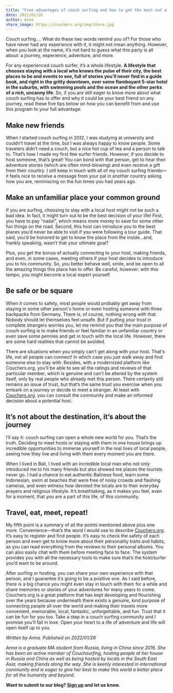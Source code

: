 ```yaml
---
title: "Five advantages of couch surfing and how to get the most out of it"
date: 2022/01/26
author: Anna
share_image: https://couchers.org/img/share.jpg
---
```


Couch surfing…. What do these two words remind you of? For those who have never had any experience with it, it might not mean anything. However, when you look at the name, it’s not hard to guess what this party is all about: a journey, experience, adventure, and more. 

For any experienced couch surfer, it’s a whole lifestyle. **A lifestyle that chooses staying with a local who knows the pulse of their city, the best places to be and events to see, full of stories you’ll never find in a guide book, and right in the gritty downtown, over some flamboyant 5-star hotel in the suburbs, with swimming pools and the ocean and the other perks of a rich, uncanny life**. So, if you are still eager to know more about what couch surfing has to offer and why it could be your best friend on any journey, read these five tips below on how you can benefit from and use this program to your full advantage. 


## Make new friends 

When I started couch surfing in 2012, I was studying at university and couldn’t travel at the time, but I was always happy to know people. Some travelers didn’t need a couch, but a nice hot cup of tea and a person to talk to. That’s how I made my first few surfer friends. However, if you decide to host someone, that’s great! You can bond with that person, get to hear their adventure stories (which are often mind-blowing) and even receive a gift from their country. I still keep in touch with all of my couch surfing friends—it feels nice to receive a message from your pal in another country asking how you are, reminiscing on the fun times you had years ago. 


## Make an unfamiliar place your common ground 

If you are surfing, choosing to stay with a local host might not be such a bad idea. In fact, it might turn out to be the best decision of your life! First, you have to pay “nada!”, which means more money to save for some other fun things on the road. Second, this host can introduce you to the best places you’d never be able to visit if you were following a tour guide. That said, you’d be honored to get to know the place from the inside…and, frankly speaking, wasn’t that your ultimate goal?

Plus, you get the bonus of actually connecting to your host, making friends, and even, in some cases, meeting others if your host decides to introduce you to his community. So, you better behave well, smile, and be open to all the amazing things this place has to offer. Be careful, however: with this tempo, you might become a local expert yourself. 


## Be safe or be square 

When it comes to safety, most people would probably get away from staying in some other person's home or even hosting someone with three backpacks from Germany. There is, of course, nothing wrong with that. Nobody should let themselves feel unsafe. But if putting your trust in complete strangers worries you, let me remind you that the main purpose of couch surfing is to make friends or feel familiar in an unfamiliar country or even save some pennies and get in touch with the local life. However, there are some hard realities that cannot be avoided.

There are situations when you simply can’t get along with your host. That's life, not all people can connect! In which case you just walk away and find someone else to stay with. Besides, with a modernized platform like Couchers.org, you’ll be able to see all the ratings and reviews of that particular member, which is genuine and can’t be altered by the system itself, only by real people who already met this person. There certainly still remains an issue of trust, but that’s the same trust you exercise when you embark on a journey or decide to meet a stranger. At least with [Couchers.org](https://couchers.org), you can consult the community and make an informed decision about a potential host.


## It’s not about the destination, it’s about the journey

I’ll say it: couch surfing can open a whole new world for you. That’s the truth. Deciding to meet hosts or staying with them in one house brings up incredible opportunities to immerse yourself in the real lives of local people, seeing how they live and living with them every moment you are there. 

When I lived in Bali, I lived with an incredible local man who not only introduced me to his many friends but also showed me places the tourists never go. I had a chance to eat authentic Balinese food, learn some Indonesian, swim at beaches that were free of noisy crowds and flashing cameras, and even witness how devoted the locals are to their everyday prayers and religious lifestyle. It’s breathtaking, as it makes you feel, even for a moment, that you are a part of this life, of this community.


## Travel, eat, meet, repeat! 

My fifth point is a summary of all the points mentioned above plus one more. Convenience—that’s the word I would use to describe [Couchers.org](https://couchers.org). It’s easy to register and find people. It’s easy to check the safety of each person and even get to know more about their personality traits and habits, as you can read everything from the reviews to their personal albums. You can also easily chat with them before meeting face to face. The system provides you with all the necessary tools to make sure that’s the host/surfer you’d want to be around. 

After surfing or hosting, you can share your own experience with that person, and I guarantee it’s going to be a positive one. As I said before, there is a big chance you might even stay in touch with them for a while and share memories or stories of your adventures for many years to come. Couchers.org is a great platform that has kept developing and flourishing over the years because underneath there exists a genuine, kind purpose of connecting people all over the world and making their travels more convenient, memorable, local, fantastic, unforgettable, and fun. Trust that it can be fun for you too. Take a step in a couch surfing community and I promise you’ll fall in love. Open your heart to a life of adventure and life will open itself up to you.


_Written by Anna. Published on 2022/01/26_

_Anna is a graduate MA student from Russia, living in China since 2016. She has been an active member of Couchsurfing, hosting people at her house in Russia and China as well as being hosted by locals in the South East Asia, making friends along the way. She is keenly interested in international community and is eager to give her best to make this world a better place for all the humanity and beyond._

**Want to submit to our blog? [Sign up](/volunteer) and let us know.**
